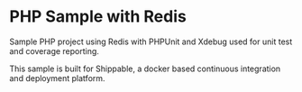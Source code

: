 PHP Sample with Redis
=================

Sample PHP project using Redis with PHPUnit and Xdebug used for unit test and coverage reporting.

This sample is built for Shippable, a docker based continuous integration and deployment platform.





